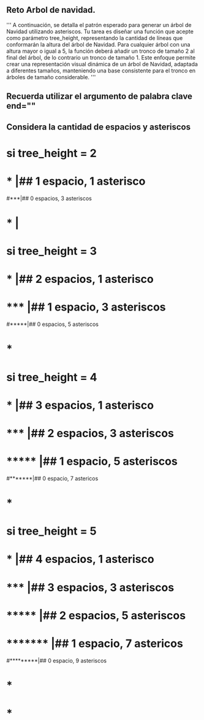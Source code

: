 ## Reto Arbol de navidad.

'''
A continuación, se detalla el patrón esperado para generar un árbol de 
Navidad utilizando asteriscos. Tu tarea es diseñar una función que 
acepte como parámetro tree_height, representando 
la cantidad de líneas que conformarán la altura del árbol de Navidad. 
Para cualquier árbol con una altura mayor o igual a 5, la función deberá 
añadir un tronco de tamaño 2 al final del árbol, de lo contrario un tronco
de tamaño 1.
Este enfoque permite crear una representación visual dinámica de un árbol 
de Navidad, adaptada a diferentes tamaños, 
manteniendo una base consistente para el tronco en árboles de 
tamaño considerable.
'''

## Recuerda utilizar el argumento de palabra clave end=""
## Considera la cantidad de espacios y asteriscos

# si tree_height = 2
# * |## 1 espacio, 1 asterisco
#***|## 0 espacios, 3 asteriscos
# * |

# si tree_height = 3
#  *  |## 2 espacios, 1 asterisco
# *** |## 1 espacio, 3 asteriscos
#*****|## 0 espacios, 5 asteriscos
#  *

# si tree_height = 4
#   *   |## 3 espacios, 1 asterisco
#  ***  |## 2 espacios, 3 asteriscos
# ***** |## 1 espacio, 5 asteriscos
#*******|## 0 espacio, 7 astericos
#   *   

# si tree_height = 5
#    *    |## 4 espacios, 1 asterisco
#   ***   |## 3 espacios, 3 asteriscos
#  *****  |## 2 espacios, 5 asteriscos
# ******* |## 1 espacio,  7 astericos
#*********|## 0 espacio,  9 asteriscos
#    *
#    *